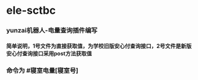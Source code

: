 # ele-sctbc
### yunzai机器人-电量查询插件编写
#### 简单说明，1号文件为直接获取值，为学校旧版安心付查询接口，2号文件是新版安心付查询接口采用post方法获取值
### 命令为 #寝室电量[寝室号]
